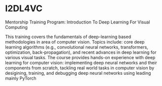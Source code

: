 # I2DL4VC
Mentorship Training Program: Introduction To Deep Learning For Visual Computing 

This training covers the fundamentals of deep-learning based methodologies in area of computer vision. Topics include: core deep learning algorithms (e.g., convolutional neural networks, transformers, optimization, back-propagation), and recent advances in deep learning for various visual tasks. The course provides hands-on experience with deep learning for computer vision: implementing deep neural networks and their components from scratch, tackling real world tasks in computer vision by desigining, training, and debugging deep neural networks using leading mainly PyTorch
